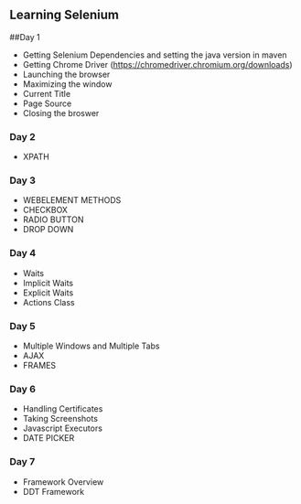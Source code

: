 ## Learning Selenium

##Day 1
- Getting Selenium Dependencies and setting the java version in maven
- Getting Chrome Driver (https://chromedriver.chromium.org/downloads)
- Launching the browser
- Maximizing the window
- Current Title
- Page Source
- Closing the broswer

### Day 2
- XPATH

### Day 3
- WEBELEMENT METHODS
- CHECKBOX
- RADIO BUTTON
- DROP DOWN 

### Day 4 
- Waits
- Implicit Waits
- Explicit Waits
- Actions Class

### Day 5
- Multiple Windows and Multiple Tabs
- AJAX
- FRAMES

### Day 6
- Handling Certificates
- Taking Screenshots
- Javascript Executors
- DATE PICKER
  
 ### Day 7 
 - Framework Overview
 - DDT Framework
 